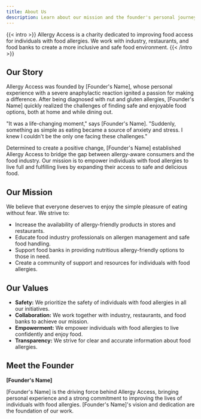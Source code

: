```yaml
---
title: About Us
description: Learn about our mission and the founder's personal journey that inspired Allergy Access.
---
```


{{< intro >}}
Allergy Access is a charity dedicated to improving food access for individuals with food allergies. We work with industry, restaurants, and food banks to create a more inclusive and safe food environment.
{{< /intro >}}

## Our Story

Allergy Access was founded by [Founder's Name], whose personal experience with a severe anaphylactic reaction ignited a passion for making a difference. After being diagnosed with nut and gluten allergies, [Founder's Name] quickly realized the challenges of finding safe and enjoyable food options, both at home and while dining out.

"It was a life-changing moment," says [Founder's Name]. "Suddenly, something as simple as eating became a source of anxiety and stress. I knew I couldn't be the only one facing these challenges."

Determined to create a positive change, [Founder's Name] established Allergy Access to bridge the gap between allergy-aware consumers and the food industry. Our mission is to empower individuals with food allergies to live full and fulfilling lives by expanding their access to safe and delicious food.

## Our Mission

We believe that everyone deserves to enjoy the simple pleasure of eating without fear. We strive to:

* Increase the availability of allergy-friendly products in stores and restaurants.
* Educate food industry professionals on allergen management and safe food handling.
* Support food banks in providing nutritious allergy-friendly options to those in need.
* Create a community of support and resources for individuals with food allergies.

## Our Values

* **Safety:** We prioritize the safety of individuals with food allergies in all our initiatives.
* **Collaboration:** We work together with industry, restaurants, and food banks to achieve our mission.
* **Empowerment:** We empower individuals with food allergies to live confidently and enjoy food.
* **Transparency:** We strive for clear and accurate information about food allergies.

## Meet the Founder

**[Founder's Name]**

[Founder's Name] is the driving force behind Allergy Access, bringing personal experience and a strong commitment to improving the lives of individuals with food allergies. [Founder's Name]'s vision and dedication are the foundation of our work.
